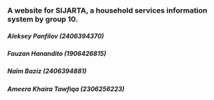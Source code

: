 ### A website for SIJARTA, a household services information system by group 10.
##### Aleksey Panfilov (2406394370)
##### Fauzan Hanandito (1906426815)
##### Naïm Baziz (2406394881)
##### Ameera Khaira Tawfiqa (2306256223)
